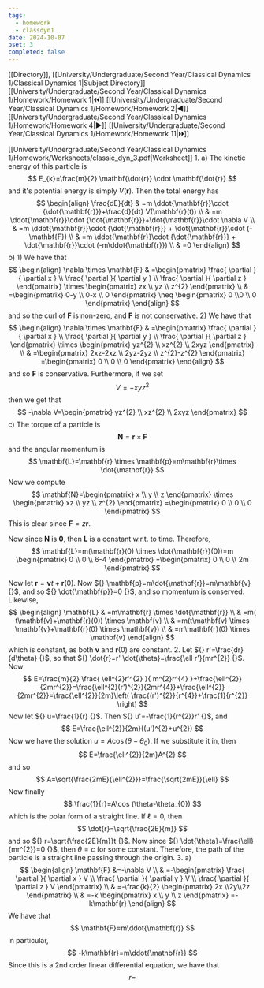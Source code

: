 ```yaml
---
tags:
  - homework
  - classdyn1
date: 2024-10-07
pset: 3
completed: false
---
```

[[Directory]], [[University/Undergraduate/Second Year/Classical Dynamics 1/Classical Dynamics 1|Subject Directory]]
[[University/Undergraduate/Second Year/Classical Dynamics 1/Homework/Homework 1|🞀🞀]] [[University/Undergraduate/Second Year/Classical Dynamics 1/Homework/Homework 2|◀]] [[University/Undergraduate/Second Year/Classical Dynamics 1/Homework/Homework 4|▶]] [[University/Undergraduate/Second Year/Classical Dynamics 1/Homework/Homework 11|🞂🞂]]

[[University/Undergraduate/Second Year/Classical Dynamics 1/Homework/Worksheets/classic_dyn_3.pdf|Worksheet]]
1. 
a)
The kinetic energy of this particle is
$$
E_{k}=\frac{m}{2} \mathbf{\dot{r}} \cdot \mathbf{\dot{r}}
$$
and it's potential energy is simply ${} V(\mathbf{r}) {}$. Then the total energy has
$$
\begin{align}
 \frac{dE}{dt}  & =m \ddot{\mathbf{r}}\cdot {\dot{\mathbf{r}}}+\frac{d}{dt} V(\mathbf{r}(t))   \\
 & =m \ddot{\mathbf{r}}\cdot {\dot{\mathbf{r}}}+\dot{\mathbf{r}}\cdot \nabla V \\
 & =m \ddot{\mathbf{r}}\cdot {\dot{\mathbf{r}}} + \dot{\mathbf{r}}\cdot (-\mathbf{F}) \\
& =m \ddot{\mathbf{r}}\cdot {\dot{\mathbf{r}}} + \dot{\mathbf{r}}\cdot (-m\ddot{\mathbf{r}}) \\
 & =0
 \end{align}
$$
b)
1) 
We have that
$$
\begin{align}
\nabla \times \mathbf{F} & =\begin{pmatrix} \frac{ \partial  }{ \partial x }  \\ \frac{ \partial  }{ \partial y }  \\ \frac{ \partial  }{ \partial z }  \end{pmatrix} \times \begin{pmatrix} zx \\ yz \\ z^{2} \end{pmatrix}  \\
 & =\begin{pmatrix} 0-y \\ 0-x \\ 0 \end{pmatrix} \neq \begin{pmatrix} 0 \\0 \\ 0 \end{pmatrix} 
\end{align}
$$
and so the curl of $\mathbf{F}$ is non-zero, and $\mathbf{F} {}$ is not conservative. 
2) 
We have that 
$$
\begin{align}
\nabla \times \mathbf{F} & =\begin{pmatrix} \frac{ \partial  }{ \partial x }  \\
\frac{ \partial  }{ \partial y }  \\
\frac{ \partial  }{ \partial z } \end{pmatrix} \times \begin{pmatrix} yz^{2} \\ xz^{2} \\ 2xyz \end{pmatrix}  \\
  & =\begin{pmatrix} 2xz-2xz \\ 2yz-2yz \\ z^{2}-z^{2} \end{pmatrix}  =\begin{pmatrix} 0 \\ 0 \\ 0 \end{pmatrix} 
\end{align}
$$
and so $\mathbf{F} {}$ is conservative. Furthermore, if we set
$$
V=-xyz^{2}
$$
then we get that
$$
-\nabla V=\begin{pmatrix} yz^{2} \\ xz^{2} \\ 2xyz \end{pmatrix} 
$$
c)
The torque of a particle is 
$$
\mathbf{N}=\mathbf{r} \times \mathbf{F}
$$
and the angular momentum is
$$
\mathbf{L}=\mathbf{r} \times \mathbf{p}=m\mathbf{r}\times \dot{\mathbf{r}}
$$
Now we compute
$$
\mathbf{N}=\begin{pmatrix} x \\ y \\ z \end{pmatrix} \times \begin{pmatrix} xz \\ yz \\ z^{2} \end{pmatrix} =\begin{pmatrix} 0 \\ 0 \\ 0 \end{pmatrix} 
$$
This is clear since ${} \mathbf{F}=z\mathbf{r} {}$. 

Now since $\mathbf{N} {}$ is $\mathbf{0} {}$, then $\mathbf{L} {}$ is a constant w.r.t. to time. Therefore, 
$$
\mathbf{L}=m(\mathbf{r}(0) \times  \dot{\mathbf{r}}(0))=m \begin{pmatrix} 0 \\ 0 \\ 6-4 \end{pmatrix} =\begin{pmatrix} 0 \\ 0 \\ 2m \end{pmatrix} 
$$

Now let ${} \mathbf{r}=\mathbf{v}t+\mathbf{r}(0) {}$. Now ${} \mathbf{p}=m\dot{\mathbf{r}}=m\mathbf{v} {}$, and so ${} \dot{\mathbf{p}}=0 {}$, and so momentum is conserved. Likewise, 
$$
\begin{align}
\mathbf{L} & =m\mathbf{r} \times  \dot{\mathbf{r}} \\
 & =m( t\mathbf{v}+\mathbf{r}(0)) \times \mathbf{v} \\
 & =m(t\mathbf{v} \times  \mathbf{v}+\mathbf{r}(0) \times  \mathbf{v}) \\
 & =m\mathbf{r}(0) \times  \mathbf{v}
\end{align}
$$
which is constant, as both $\mathbf{v}$ and ${} \mathbf{r}(0) {}$ are constant. 
2. 
Let ${} r'=\frac{dr}{d\theta}  {}$, so that ${} \dot{r}=r' \dot{\theta}=\frac{\ell r'}{mr^{2}} {}$. Now
$$
E=\frac{m}{2} \frac{ \ell^{2}r'^{2} }{ m^{2}r^{4} }+\frac{\ell^{2}}{2mr^{2}}=\frac{\ell^{2}(r')^{2}}{2mr^{4}}+\frac{\ell^{2}}{2mr^{2}}=\frac{\ell^{2}}{2m}\left( \frac{(r')^{2}}{r^{4}}+\frac{1}{r^{2}} \right)
$$
Now let ${} u=\frac{1}{r} {}$. Then ${} u'=-\frac{1}{r^{2}}r' {}$, and
$$
E=\frac{\ell^{2}}{2m}((u')^{2}+u^{2})
$$
Now we have the solution ${} u=A\cos (\theta-\theta_{0}) {}$. If we substitute it in, then
$$
E=\frac{\ell^{2}}{2m}A^{2}
$$
and so 
$$
A=\sqrt{\frac{2mE}{\ell^{2}}}=\frac{\sqrt{2mE}}{\ell}
$$
Now finally
$$
\frac{1}{r}=A\cos (\theta-\theta_{0})
$$
which is the polar form of a straight line. If ${} \ell=0 {}$, then
$$
\dot{r}=\sqrt{\frac{2E}{m}}
$$
and so ${} r=\sqrt{\frac{2E}{m}}t {}$. Now since ${} \dot{\theta}=\frac{\ell}{mr^{2}}=0 {}$, then ${} \theta=c {}$ for some constant. Therefore, the path of the particle is a straight line passing through the origin. 
3. 
a)
$$
\begin{align}
\mathbf{F} &=-\nabla V \\
 & =-\begin{pmatrix} \frac{ \partial  }{ \partial x } V \\ \frac{ \partial  }{ \partial y } V \\ \frac{ \partial  }{ \partial z } V \end{pmatrix}  \\
 & =-\frac{k}{2}  \begin{pmatrix} 2x \\2y\\2z \end{pmatrix}  \\
 & =-k \begin{pmatrix} x \\ y \\ z \end{pmatrix} =-k\mathbf{r}
\end{align}
$$
We have that
$$
\mathbf{F}=m\ddot{\mathbf{r}}
$$
in particular, 
$$
-k\mathbf{r}=m\ddot{\mathbf{r}}
$$
Since this is a 2nd order linear differential equation, we have that
$$
r=
$$